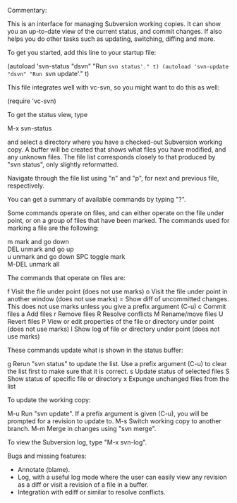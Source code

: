 Commentary:

This is an interface for managing Subversion working copies.  It
can show you an up-to-date view of the current status, and commit
changes. If also helps you do other tasks such as updating,
switching, diffing and more.

To get you started, add this line to your startup file:

 (autoload 'svn-status "dsvn" "Run `svn status'." t)
 (autoload 'svn-update "dsvn" "Run `svn update'." t)

This file integrates well with vc-svn, so you might want to do this
as well:

  (require 'vc-svn)

To get the status view, type

  M-x svn-status

and select a directory where you have a checked-out Subversion
working copy.  A buffer will be created that shows what files you
have modified, and any unknown files.  The file list corresponds
closely to that produced by "svn status", only slightly
reformatted.

Navigate through the file list using "n" and "p", for next and
previous file, respectively.

You can get a summary of available commands by typing "?".

Some commands operate on files, and can either operate on the file
under point, or on a group of files that have been marked.  The
commands used for marking a file are the following:

  m      mark and go down  
  DEL    unmark and go up  
  u      unmark and go down
  SPC    toggle mark       
  M-DEL  unmark all       

The commands that operate on files are:

  f      Visit the file under point (does not use marks)
  o      Visit the file under point in another window (does not use marks)
  =      Show diff of uncommitted changes.  This does not use marks
           unless you give a prefix argument (C-u) 
  c      Commit files
  a      Add files
  r      Remove files
  R      Resolve conflicts
  M      Rename/move files
  U      Revert files
  P      View or edit properties of the file or directory under point
           (does not use marks)
  l      Show log of file or directory under point (does not use marks)

These commands update what is shown in the status buffer:

  g      Rerun "svn status" to update the list.  Use a prefix
           argument (C-u) to clear the list first to make sure that
           it is correct.
  s      Update status of selected files
  S      Show status of specific file or directory
  x      Expunge unchanged files from the list

To update the working copy:

  M-u    Run "svn update".  If a prefix argument is given (C-u),
           you will be prompted for a revision to update to.
  M-s    Switch working copy to another branch.
  M-m    Merge in changes using "svn merge".

To view the Subversion log, type "M-x svn-log".

Bugs and missing features:

- Annotate (blame).
- Log, with a useful log mode where the user can easily view any revision
  as a diff or visit a revision of a file in a buffer.
- Integration with ediff or similar to resolve conflicts.
